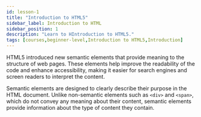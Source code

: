 ```yaml
---
id: lesson-1
title: "Introduction to HTML5"
sidebar_label: Introduction to HTML
sidebar_position: 1
description: "Learn to HIntroduction to HTML5."
tags: [courses,beginner-level,Introduction to HTML5,Introduction]
---  
```

 

HTML5 introduced new semantic elements that provide meaning to the structure of web pages. These elements help improve the readability of the code and enhance accessibility, making it easier for search engines and screen readers to interpret the content.

Semantic elements are designed to clearly describe their purpose in the HTML document. Unlike non-semantic elements such as `<div>` and `<span>`, which do not convey any meaning about their content, semantic elements provide information about the type of content they contain.


